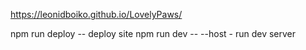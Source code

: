 https://leonidboiko.github.io/LovelyPaws/

npm run deploy -- deploy site
npm run dev -- --host - run dev server